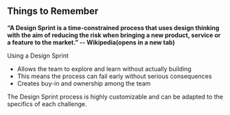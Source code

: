 ## Things to Remember
**“A Design Sprint is a time-constrained process that uses design thinking with the aim of reducing the risk when bringing a new product, service or a feature to the market.” -- Wikipedia(opens in a new tab)**

Using a Design Sprint
- Allows the team to explore and learn without actually building
- This means the process can fail early without serious consequences
- Creates buy-in and ownership among the team

The Design Sprint process is highly customizable and can be adapted to the specifics of each challenge.
